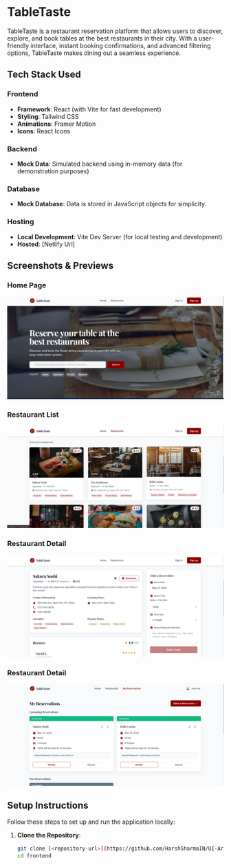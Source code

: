 # TableTaste

TableTaste is a restaurant reservation platform that allows users to discover, explore, and book tables at the best restaurants in their city. With a user-friendly interface, instant booking confirmations, and advanced filtering options, TableTaste makes dining out a seamless experience.

## Tech Stack Used

### Frontend
- **Framework**: React (with Vite for fast development)
- **Styling**: Tailwind CSS
- **Animations**: Framer Motion
- **Icons**: React Icons

### Backend
- **Mock Data**: Simulated backend using in-memory data (for demonstration purposes)

### Database
- **Mock Database**: Data is stored in JavaScript objects for simplicity.

### Hosting
- **Local Development**: Vite Dev Server (for local testing and development)
- **Hosted**: [Netlify Url]

## Screenshots & Previews

### Home Page
![Home Page](./public/HomePage.png)

### Restaurant List
![Restaurant List](./public/RestaurantPage.png)

### Restaurant Detail
![Restaurant Detail](./public/BookingPage.png)

### Restaurant Detail
![Booking Detail](./public/ReservationsPage.png)

## Setup Instructions

Follow these steps to set up and run the application locally:

1. **Clone the Repository**:
   ```bash
   git clone [<repository-url>](https://github.com/HarshSharmaIN/UI-Arena---Team-Griffin.git)
   cd frontend

